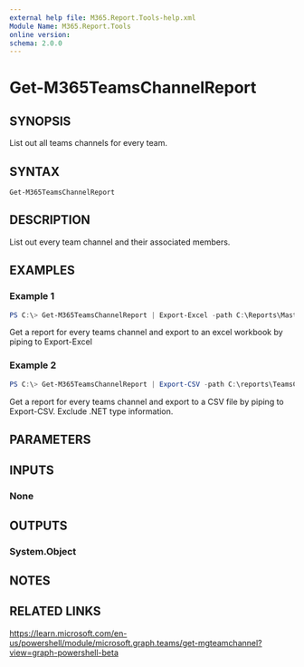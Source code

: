 ```yaml
---
external help file: M365.Report.Tools-help.xml
Module Name: M365.Report.Tools
online version:
schema: 2.0.0
---
```


# Get-M365TeamsChannelReport

## SYNOPSIS
List out all teams channels for every team. 

## SYNTAX

```
Get-M365TeamsChannelReport
```

## DESCRIPTION
List out every team channel and their associated members. 

## EXAMPLES

### Example 1
```powershell
PS C:\> Get-M365TeamsChannelReport | Export-Excel -path C:\Reports\MasterReport.xlsx -Worksheetname TeamsChannelReport -Tablename TeamsChannels -Autosize
```

Get a report for every teams channel and export to an excel workbook by piping to Export-Excel

### Example 2
```powershell
PS C:\> Get-M365TeamsChannelReport | Export-CSV -path C:\reports\TeamsChannelReport.csv -notypeinformation 
```

Get a report for every teams channel and export to a CSV file by piping to Export-CSV. Exclude .NET type information. 

## PARAMETERS

## INPUTS

### None

## OUTPUTS

### System.Object
## NOTES

## RELATED LINKS
https://learn.microsoft.com/en-us/powershell/module/microsoft.graph.teams/get-mgteamchannel?view=graph-powershell-beta